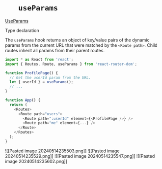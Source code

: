 # `   useParams`

[UseParams](https://reactrouter.com/en/main/hooks/use-params#useparams)

Type declaration

The `useParams` hook returns an object of key/value pairs of the dynamic params from the current URL that were matched by the `<Route path>`. Child routes inherit all params from their parent routes.

```js
import * as React from 'react';
import { Routes, Route, useParams } from 'react-router-dom';

function ProfilePage() {
  // Get the userId param from the URL.
  let { userId } = useParams();
  // ...
}

function App() {
  return (
    <Routes>
      <Route path="users">
        <Route path=":userId" element={<ProfilePage />} />
        <Route path="me" element={...} />
      </Route>
    </Routes>
  );
}
```

![[Pasted image 20240514235503.png]]
![[Pasted image 20240514235529.png]]
![[Pasted image 20240514235547.png]]
![[Pasted image 20240514235602.png]]
